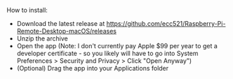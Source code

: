 How to install:
- Download the latest release at https://github.com/ecc521/Raspberry-Pi-Remote-Desktop-macOS/releases
- Unzip the archive
- Open the app (Note: I don't currently pay Apple $99 per year to get a developer certificate - so you likely will have to go into System Preferences > Security and Privacy > Click "Open Anyway")
- (Optional) Drag the app into your Applications folder
